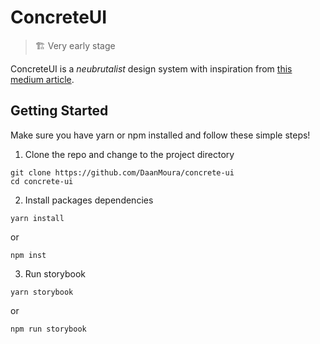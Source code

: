 # ConcreteUI

> 🏗 Very early stage

ConcreteUI is a _neubrutalist_ design system with inspiration from [this medium article](https://medium.com/user-experience-design-1/neubrutalism-is-taking-over-the-web-e9d09e0fe441).

## Getting Started

Make sure you have yarn or npm installed and follow these simple steps!

1. Clone the repo and change to the project directory

```
git clone https://github.com/DaanMoura/concrete-ui
cd concrete-ui
```

2. Install packages dependencies

```
yarn install
```
or
```
npm inst
```

3. Run storybook
```
yarn storybook
```
or
```
npm run storybook
```
